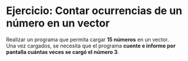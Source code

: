 # Ejercicio: Contar ocurrencias de un número en un vector

Realizar un programa que permita cargar **15 números** en un vector.  
Una vez cargados, se necesita que el programa **cuente e informe por pantalla cuántas veces se cargó el número 3**.

